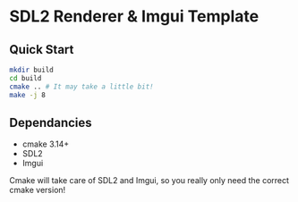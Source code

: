 # SDL2 Renderer & Imgui Template

## Quick Start
```bash
mkdir build
cd build
cmake .. # It may take a little bit!
make -j 8
```

## Dependancies
- cmake 3.14+
- SDL2
- Imgui

Cmake will take care of SDL2 and Imgui, so you really only need the correct cmake version! 